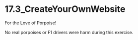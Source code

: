 # 17.3_CreateYourOwnWebsite
 For the Love of Porpoise!

 No real porpoises or F1 drivers were harm during this exercise. 
